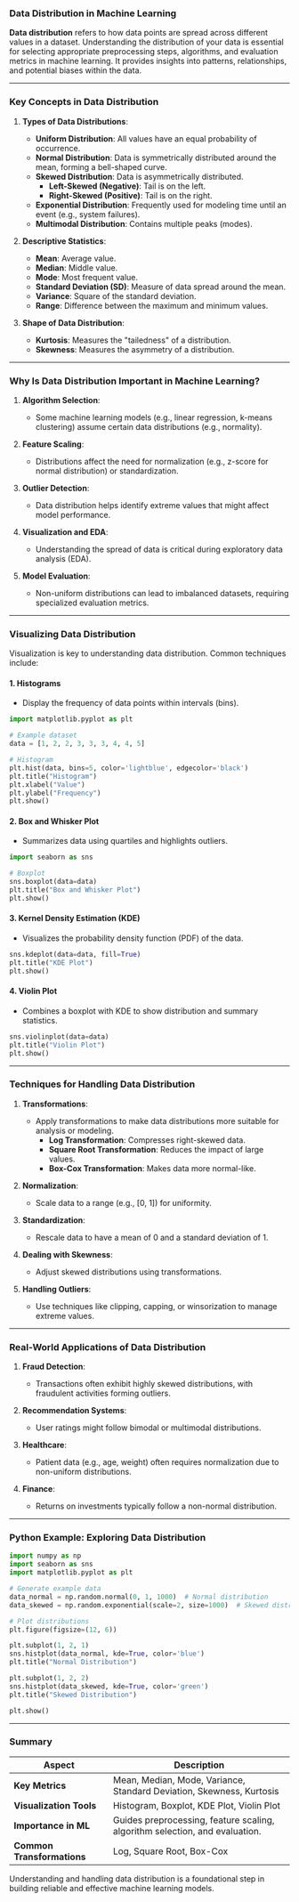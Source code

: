 ### **Data Distribution in Machine Learning**

**Data distribution** refers to how data points are spread across different values in a dataset. Understanding the distribution of your data is essential for selecting appropriate preprocessing steps, algorithms, and evaluation metrics in machine learning. It provides insights into patterns, relationships, and potential biases within the data.

---

### **Key Concepts in Data Distribution**

1. **Types of Data Distributions**:
   - **Uniform Distribution**: All values have an equal probability of occurrence.
   - **Normal Distribution**: Data is symmetrically distributed around the mean, forming a bell-shaped curve.
   - **Skewed Distribution**: Data is asymmetrically distributed.
     - **Left-Skewed (Negative)**: Tail is on the left.
     - **Right-Skewed (Positive)**: Tail is on the right.
   - **Exponential Distribution**: Frequently used for modeling time until an event (e.g., system failures).
   - **Multimodal Distribution**: Contains multiple peaks (modes).

2. **Descriptive Statistics**:
   - **Mean**: Average value.
   - **Median**: Middle value.
   - **Mode**: Most frequent value.
   - **Standard Deviation (SD)**: Measure of data spread around the mean.
   - **Variance**: Square of the standard deviation.
   - **Range**: Difference between the maximum and minimum values.

3. **Shape of Data Distribution**:
   - **Kurtosis**: Measures the "tailedness" of a distribution.
   - **Skewness**: Measures the asymmetry of a distribution.

---

### **Why Is Data Distribution Important in Machine Learning?**

1. **Algorithm Selection**:
   - Some machine learning models (e.g., linear regression, k-means clustering) assume certain data distributions (e.g., normality).
   
2. **Feature Scaling**:
   - Distributions affect the need for normalization (e.g., z-score for normal distribution) or standardization.

3. **Outlier Detection**:
   - Data distribution helps identify extreme values that might affect model performance.

4. **Visualization and EDA**:
   - Understanding the spread of data is critical during exploratory data analysis (EDA).

5. **Model Evaluation**:
   - Non-uniform distributions can lead to imbalanced datasets, requiring specialized evaluation metrics.

---

### **Visualizing Data Distribution**

Visualization is key to understanding data distribution. Common techniques include:

#### **1. Histograms**
- Display the frequency of data points within intervals (bins).
```python
import matplotlib.pyplot as plt

# Example dataset
data = [1, 2, 2, 3, 3, 3, 4, 4, 5]

# Histogram
plt.hist(data, bins=5, color='lightblue', edgecolor='black')
plt.title("Histogram")
plt.xlabel("Value")
plt.ylabel("Frequency")
plt.show()
```

#### **2. Box and Whisker Plot**
- Summarizes data using quartiles and highlights outliers.
```python
import seaborn as sns

# Boxplot
sns.boxplot(data=data)
plt.title("Box and Whisker Plot")
plt.show()
```

#### **3. Kernel Density Estimation (KDE)**
- Visualizes the probability density function (PDF) of the data.
```python
sns.kdeplot(data=data, fill=True)
plt.title("KDE Plot")
plt.show()
```

#### **4. Violin Plot**
- Combines a boxplot with KDE to show distribution and summary statistics.
```python
sns.violinplot(data=data)
plt.title("Violin Plot")
plt.show()
```

---

### **Techniques for Handling Data Distribution**

1. **Transformations**:
   - Apply transformations to make data distributions more suitable for analysis or modeling.
     - **Log Transformation**: Compresses right-skewed data.
     - **Square Root Transformation**: Reduces the impact of large values.
     - **Box-Cox Transformation**: Makes data more normal-like.

2. **Normalization**:
   - Scale data to a range (e.g., [0, 1]) for uniformity.

3. **Standardization**:
   - Rescale data to have a mean of 0 and a standard deviation of 1.

4. **Dealing with Skewness**:
   - Adjust skewed distributions using transformations.

5. **Handling Outliers**:
   - Use techniques like clipping, capping, or winsorization to manage extreme values.

---

### **Real-World Applications of Data Distribution**

1. **Fraud Detection**:
   - Transactions often exhibit highly skewed distributions, with fraudulent activities forming outliers.

2. **Recommendation Systems**:
   - User ratings might follow bimodal or multimodal distributions.

3. **Healthcare**:
   - Patient data (e.g., age, weight) often requires normalization due to non-uniform distributions.

4. **Finance**:
   - Returns on investments typically follow a non-normal distribution.

---

### **Python Example: Exploring Data Distribution**

```python
import numpy as np
import seaborn as sns
import matplotlib.pyplot as plt

# Generate example data
data_normal = np.random.normal(0, 1, 1000)  # Normal distribution
data_skewed = np.random.exponential(scale=2, size=1000)  # Skewed distribution

# Plot distributions
plt.figure(figsize=(12, 6))

plt.subplot(1, 2, 1)
sns.histplot(data_normal, kde=True, color='blue')
plt.title("Normal Distribution")

plt.subplot(1, 2, 2)
sns.histplot(data_skewed, kde=True, color='green')
plt.title("Skewed Distribution")

plt.show()
```

---

### **Summary**

| **Aspect**                | **Description**                                                                                  |
|---------------------------|--------------------------------------------------------------------------------------------------|
| **Key Metrics**            | Mean, Median, Mode, Variance, Standard Deviation, Skewness, Kurtosis                            |
| **Visualization Tools**    | Histogram, Boxplot, KDE Plot, Violin Plot                                                      |
| **Importance in ML**       | Guides preprocessing, feature scaling, algorithm selection, and evaluation.                    |
| **Common Transformations** | Log, Square Root, Box-Cox                                                                        |

Understanding and handling data distribution is a foundational step in building reliable and effective machine learning models.
